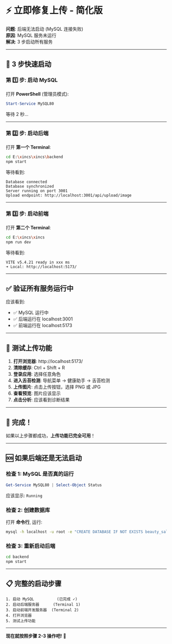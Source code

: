 # ⚡ 立即修复上传 - 简化版

**问题**: 后端无法启动 (MySQL 连接失败)  
**原因**: MySQL 服务未运行  
**解决**: 3 步启动所有服务  

---

## 🎯 3 步快速启动

### 第 1️⃣ 步: 启动 MySQL

打开 **PowerShell** (管理员模式):

```powershell
Start-Service MySQL80
```

等待 2 秒...

---

### 第 2️⃣ 步: 启动后端

打开 **第一个 Terminal**:

```bash
cd E:\xincs\xincs\backend
npm start
```

等待看到:
```
Database connected
Database synchronized
Server running on port 3001
Upload endpoint: http://localhost:3001/api/upload/image
```

---

### 第 3️⃣ 步: 启动前端

打开 **第二个 Terminal**:

```bash
cd E:\xincs\xincs
npm run dev
```

等待看到:
```
VITE v5.4.21 ready in xxx ms
➜ Local: http://localhost:5173/
```

---

## ✅ 验证所有服务运行中

应该看到:
- ✅ MySQL 运行中
- ✅ 后端运行在 localhost:3001
- ✅ 前端运行在 localhost:5173

---

## 🧪 测试上传功能

1. **打开浏览器**: http://localhost:5173/
2. **清除缓存**: Ctrl + Shift + R
3. **登录应用**: 选择任意角色
4. **进入舌苔检测**: 导航菜单 → 健康助手 → 舌苔检测
5. **上传图片**: 点击上传按钮，选择 PNG 或 JPG
6. **查看预览**: 图片应该显示
7. **点击分析**: 应该看到诊断结果

---

## 🎉 完成！

如果以上步骤都成功，**上传功能已完全可用**！

---

## 🆘 如果后端还是无法启动

### 检查 1: MySQL 是否真的运行

```powershell
Get-Service MySQL80 | Select-Object Status
```

应该显示: `Running`

### 检查 2: 创建数据库

打开 **命令行**, 运行:

```bash
mysql -h localhost -u root -e "CREATE DATABASE IF NOT EXISTS beauty_salon CHARACTER SET utf8mb4;"
```

### 检查 3: 重新启动后端

```bash
cd backend
npm start
```

---

## 📋 完整的启动步骤

```
1. 启动 MySQL          (已完成 ✓)
2. 启动后端服务器      (Terminal 1)
3. 启动前端开发服务器  (Terminal 2)
4. 打开浏览器
5. 测试上传功能
```

---

**现在就按照步骤 2-3 操作吧!** 🚀
